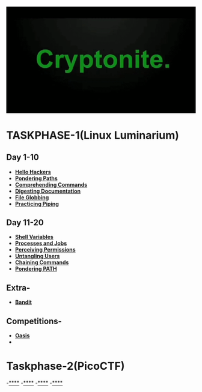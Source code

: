 ![Cryptonite Taskphase](./Images/Crypto.gif)

# **TASKPHASE-1(Linux Luminarium)**

## Day 1-10

- [**Hello Hackers**](./Linux_Luminarium/HELLO_HACKERS.md)
- [**Pondering Paths**](./Linux_Luminarium/Pondering_Paths.md)
- [**Comprehending Commands**](./Linux_Luminarium/Comprehending_Commands.md)
- [**Digesting Documentation**](./Linux_Luminarium/Digesting_Documentation.md)
- [**File Globbing**](./Linux_Luminarium/File_Globbing.md)
- [**Practicing Piping**](./Linux_Luminarium/Practicing_Piping.md)


## Day 11-20
- [**Shell Variables**](./Linux_Luminarium/Shell_Variables.md)
- [**Processes and Jobs**](./Linux_Luminarium/Processes_and_Jobs.md)
- [**Perceiving Permissions**](./Linux_Luminarium/Perceiving_Permissions.md)
- [**Untangling Users**](./Linux_Luminarium/Untangling_Users.md)
- [**Chaining Commands**](/Linux_Luminarium/Chaining_Commands.md)
- [**Pondering PATH**](./Linux_Luminarium/Pondering_Path.md)

## **Extra-**
- [**Bandit**]()

## **Competitions-**
- [**Oasis**]()
- 
# **Taskphase-2(PicoCTF)**
-[****]()
-[****]()
-[****]()
-[****]()



